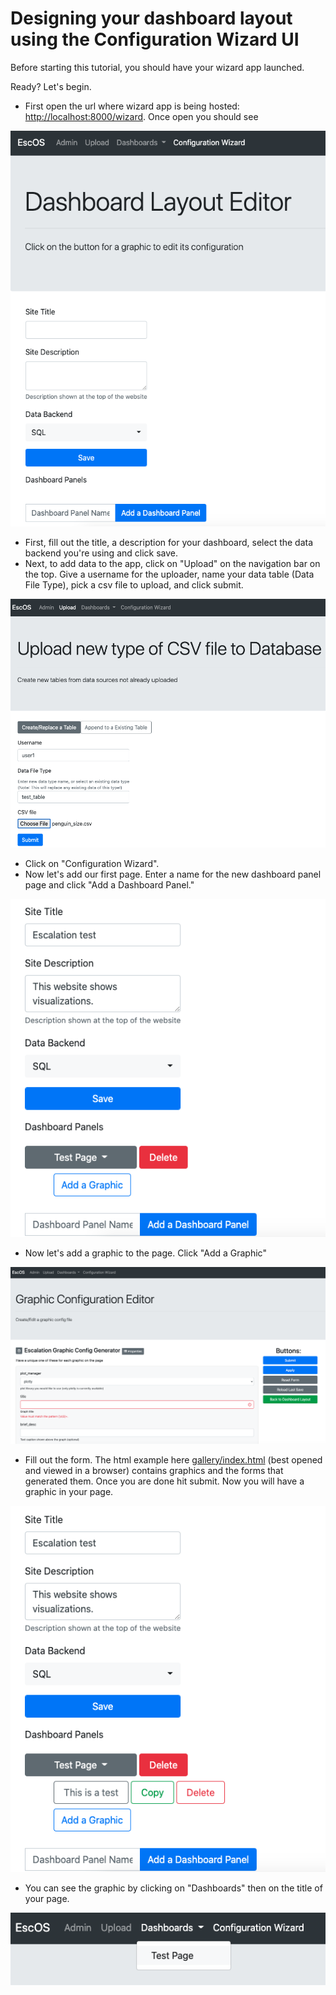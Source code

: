 # Designing your dashboard layout using the Configuration Wizard UI
Before starting this tutorial, you should have your wizard app launched. 

Ready? Let's begin.

- First open the url where wizard app is being hosted: [http://localhost:8000/wizard](http://localhost:8000/wizard). Once open you should see

![](images/first_look.png)
- First, fill out the title, a description for your dashboard, select the data backend you're using and click save.
- Next, to add data to the app, click on "Upload" on the navigation bar on the top. Give a username for the uploader, name your data table (Data File Type), pick a csv file to upload, and click submit. 
  
![](images/add_csv.png)

- Click on "Configuration Wizard".
- Now let's add our first page.
Enter a name for the new dashboard panel page and click "Add a Dashboard Panel."
 
![](images/add_page.png)

- Now let's add a graphic to the page. Click "Add a Graphic"

![](images/graphic_config.png)

- Fill out the form. The html example here
 [gallery/index.html](../gallery/index.html) (best opened and viewed in a browser) contains graphics and the forms that generated them. Once you are done hit submit.
Now you will have a graphic in your page. 

![](images/add_graphic.png)

- You can see the graphic by clicking on "Dashboards" then on the title of your page.

![](images/navbar_newpage.png)